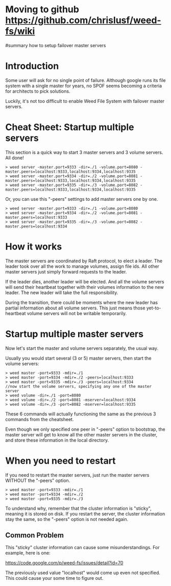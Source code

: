 # Moving to github https://github.com/chrislusf/weed-fs/wiki #

#summary how to setup failover master servers

# Introduction #

Some user will ask for no single point of failure. Although google runs its file system with a single master for years, no SPOF seems becoming a criteria for architects to pick solutions.

Luckily, it's not too difficult to enable Weed File System with failover master servers.

# Cheat Sheet: Startup multiple servers #
This section is a quick way to start 3 master servers and 3 volume servers. All done!
```
> weed server -master.port=9333 -dir=./1 -volume.port=8080 -master.peers=localhost:9333,localhost:9334,localhost:9335
> weed server -master.port=9334 -dir=./2 -volume.port=8081 -master.peers=localhost:9333,localhost:9334,localhost:9335
> weed server -master.port=9335 -dir=./3 -volume.port=8082 -master.peers=localhost:9333,localhost:9334,localhost:9335
```
Or, you can use this "-peers" settings to add master servers one by one.
```
> weed server -master.port=9333 -dir=./1 -volume.port=8080
> weed server -master.port=9334 -dir=./2 -volume.port=8081 -master.peers=localhost:9333
> weed server -master.port=9335 -dir=./3 -volume.port=8082 -master.peers=localhost:9334
```
# How it works #
The master servers are coordinated by Raft protocol, to elect a leader. The leader took over all the work to manage volumes, assign file ids. All other master servers just simply forward requests to the leader.

If the leader dies, another leader will be elected. And all the volume servers will send their heartbeat together with their volumes information to the new leader. The new leader will take the full responsibility.

During the transition, there could be moments where the new leader has partial information about all volume servers. This just means those yet-to-heartbeat volume servers will not be writable temporarily.

# Startup multiple master servers #
Now let's start the master and volume servers separately, the usual way.

Usually you would start several (3 or 5) master servers, then start the volume servers:
```
> weed master -port=9333 -mdir=./1
> weed master -port=9334 -mdir=./2 -peers=localhost:9333
> weed master -port=9335 -mdir=./3 -peers=localhost:9334
//now start the volume servers, specifying any one of the master server
> weed volume -dir=./1 -port=8080
> weed volume -dir=./2 -port=8081 -mserver=localhost:9334
> weed volume -dir=./3 -port=8082 -mserver=localhost:9335
```

These 6 commands will actually functioning the same as the previous 3 commands from the cheatsheet.

Even though we only specified one peer in "-peers" option to bootstrap, the master server will get to know all the other master servers in the cluster, and store these information in the local directory.

# When you need to restart #

If you need to restart the master servers, just run the master servers WITHOUT the "-peers" option.
```
> weed master -port=9333 -mdir=./1
> weed master -port=9334 -mdir=./2
> weed master -port=9335 -mdir=./3
```

To understand why, remember that the cluster information is "sticky", meaning it is stored on disk. If you restart the server, the cluster information stay the same, so the "-peers" option is not needed again.

## Common Problem ##
This "sticky" cluster information can cause some misunderstandings. For example, here is one:

https://code.google.com/p/weed-fs/issues/detail?id=70

The previously used value "localhost" would come up even not specified. This could cause your some time to figure out.